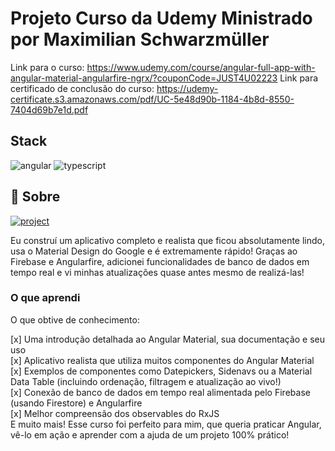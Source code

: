 [TYPESCRIPT__BADGE]: https://img.shields.io/badge/typescript-D4FAFF?style=for-the-badge&logo=typescript
[ANGULAR__BADGE]: https://img.shields.io/badge/Angular-red?style=for-the-badge&logo=angular
[PROJECT__BADGE]: https://img.shields.io/badge/📱Visit_this_project-000?style=for-the-badge&logo=project
[PROJECT__URL]: https://ng-fitness-tracker-7f1fd.web.app/

# Projeto Curso da Udemy Ministrado por Maximilian Schwarzmüller

Link para o curso: https://www.udemy.com/course/angular-full-app-with-angular-material-angularfire-ngrx/?couponCode=JUST4U02223
Link para certificado de conclusão do curso: https://udemy-certificate.s3.amazonaws.com/pdf/UC-5e48d90b-1184-4b8d-8550-7404d69b7e1d.pdf

## Stack

![angular][ANGULAR__BADGE]
![typescript][TYPESCRIPT__BADGE]

## 📖 Sobre

[![project][PROJECT__BADGE]][PROJECT__URL]

Eu construí um aplicativo completo e realista que ficou absolutamente lindo, usa o Material Design do Google e é extremamente rápido! Graças ao Firebase e Angularfire, adicionei funcionalidades de banco de dados em tempo real e vi minhas atualizações quase antes mesmo de realizá-las!

### O que aprendi

O que obtive de conhecimento:

[x] Uma introdução detalhada ao Angular Material, sua documentação e seu uso <br>
[x] Aplicativo realista que utiliza muitos componentes do Angular Material <br>
[x] Exemplos de componentes como Datepickers, Sidenavs ou a Material Data Table (incluindo ordenação, filtragem e atualização ao vivo!) <br>
[x] Conexão de banco de dados em tempo real alimentada pelo Firebase (usando Firestore) e Angularfire <br>
[x] Melhor compreensão dos observables do RxJS <br>
E muito mais!
Esse curso foi perfeito para mim, que queria praticar Angular, vê-lo em ação e aprender com a ajuda de um projeto 100% prático!

